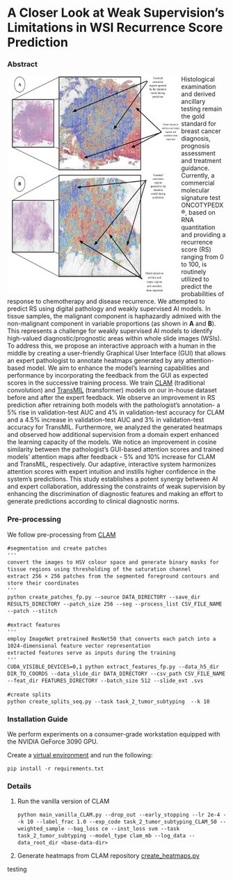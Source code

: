 # A Closer Look at Weak Supervision’s Limitations in WSI Recurrence Score Prediction

### Abstract

<img src="9.png" width="400" height="500" align="left">

Histological examination and derived ancillary testing remain the gold standard for breast cancer diagnosis, prognosis assessment and treatment guidance. Currently, a commercial molecular signature test ONCOTYPEDX®, based on RNA quantitation and providing a recurrence score (RS) ranging from 0 to 100, is routinely utilized to predict the probabilities of response to chemotherapy and disease recurrence. We attempted to predict RS using digital pathology and weakly supervised AI models. In tissue samples, the malignant component is haphazardly admixed with the non-malignant component in variable proportions (as shown in <b>A</b> and <b>B</b>). This represents a challenge for weakly supervised AI models to identify high-valued diagnostic/prognostic areas within whole slide images (WSIs). To address this, we propose an interactive approach with a human in the middle by creating a user-friendly Graphical User Interface (GUI) that allows an expert pathologist to annotate heatmaps generated by any attention-based model. We aim to enhance the model’s learning capabilities and performance by incorporating the feedback from the GUI as expected scores in the successive training process. We train [CLAM](https://github.com/mahmoodlab/CLAM) (traditional convolution) and [TransMIL](https://github.com/szc19990412/TransMIL) (transformer) models on our in-house dataset before and after the expert feedback. We observe an improvement in RS prediction after retraining both models with the pathologist’s annotation- a 5% rise in validation-test AUC and 4% in validation-test accuracy for CLAM and a 4.5% increase in validation-test AUC and 3% in validation-test accuracy for TransMIL. 
Furthermore, we analyzed the generated heatmaps and observed how additional supervision from a domain expert enhanced the learning capacity of the models. We notice an improvement in cosine similarity between the pathologist’s GUI-based attention scores and trained models’ attention maps after feedback - 5% and 10% increase for CLAM and TransMIL, respectively. Our adaptive, interactive system harmonizes attention scores with expert intuition and instills higher confidence in the system’s predictions. This study establishes a potent synergy between AI and expert collaboration, addressing the constraints of weak supervision by enhancing the discrimination of diagnostic features and making an effort to generate predictions according to clinical diagnostic norms.

### Pre-processing

We follow pre-processing from [CLAM](https://github.com/mahmoodlab/CLAM)
```
#segmentation and create patches
'''
convert the images to HSV colour space and generate binary masks for tissue regions using thresholding of the saturation channel
extract 256 × 256 patches from the segmented foreground contours and store their coordinates
'''
python create_patches_fp.py --source DATA_DIRECTORY --save_dir RESULTS_DIRECTORY --patch_size 256 --seg --process_list CSV_FILE_NAME --patch --stitch

#extract features
'''
employ ImageNet pretrained ResNet50 that converts each patch into a 1024-dimensional feature vector representation
extracted features serve as inputs during the training
'''
CUDA_VISIBLE_DEVICES=0,1 python extract_features_fp.py --data_h5_dir DIR_TO_COORDS --data_slide_dir DATA_DIRECTORY --csv_path CSV_FILE_NAME --feat_dir FEATURES_DIRECTORY --batch_size 512 --slide_ext .svs

#create splits
python create_splits_seq.py --task task_2_tumor_subtyping  --k 10
```

### Installation Guide

We perform experiments on a consumer-grade workstation equipped with the NVIDIA GeForce 3090 GPU. 

Create a [virtual environment](https://docs.python.org/3/library/venv.html) and run the following:

```
pip install -r requirements.txt
```

### Details

1. Run the vanilla version of CLAM
   ```
   python main_vanilla_CLAM.py --drop_out --early_stopping --lr 2e-4 --k 10 --label_frac 1.0 --exp_code task_2_tumor_subtyping_CLAM_50 --weighted_sample --bag_loss ce --inst_loss svm --task task_2_tumor_subtyping --model_type clam_mb --log_data --data_root_dir <base-data-dir>
   ```

2. Generate heatmaps from CLAM repository [create_heatmaps.py](https://github.com/mahmoodlab/CLAM/blob/master/create_heatmaps.py)


testing
